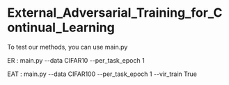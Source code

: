 # External_Adversarial_Training_for_Continual_Learning

To test our methods, you can use main.py

ER :
main.py --data CIFAR10 --per_task_epoch 1 

EAT :
main.py --data CIFAR100 --per_task_epoch 1 --vir_train True
